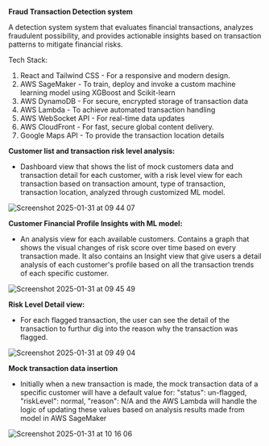 **Fraud Transaction Detection system**

A detection system system that evaluates financial transactions, analyzes fraudulent possibility, and provides actionable insights based on transaction patterns to mitigate financial risks.

Tech Stack:
1. React and Tailwind CSS - For a responsive and modern design.
2. AWS SageMaker - To train, deploy and invoke a custom machine learning model using XGBoost and Scikit-learn
3. AWS DynamoDB - For secure, encrypted storage of transaction data
4. AWS Lambda - To achieve automated transaction handling
5. AWS WebSocket API - For real-time data updates
6. AWS CloudFront - For fast, secure global content delivery.
7. Google Maps API - To provide the transaction location details


**Customer list and transaction risk level analysis:**
- Dashboard view that shows the list of mock customers data and transaction detail for each customer, with a risk level view for each transaction based on transaction amount, type of transaction, transaction location, analyzed through customized ML model.

![Screenshot 2025-01-31 at 09 44 07](https://github.com/user-attachments/assets/f8c5c7cc-75bd-4a75-b9c6-6ea80f1139bb)


**Customer Financial Profile Insights with ML model:**
- An analysis view for each available customers. Contains a graph that shows the visual changes of risk score over time based on every transaction made. It also contains an Insight view that give users a detail analysis of each customer's profile based on all the transaction trends of each specific customer.

![Screenshot 2025-01-31 at 09 45 49](https://github.com/user-attachments/assets/bc22f7a2-2c4e-49ad-aa7b-0c7b23ec0e4f)


**Risk Level Detail view:**
- For each flagged transaction, the user can see the detail of the transaction to furthur dig into the reason why the transaction was flagged. 

![Screenshot 2025-01-31 at 09 49 04](https://github.com/user-attachments/assets/1746b50e-4c7a-45b6-ada0-bbf274230bae)


**Mock transaction data insertion**
- Initially when a new transaction is made, the mock transaction data of a specific customer will have a default value for: "status": un-flagged, "riskLevel": normal, "reason": N/A and the AWS Lambda will handle the logic of updating these values based on analysis results made from model in AWS SageMaker

![Screenshot 2025-01-31 at 10 16 06](https://github.com/user-attachments/assets/20b608a7-e815-4c14-a628-1ebd699d421a)
